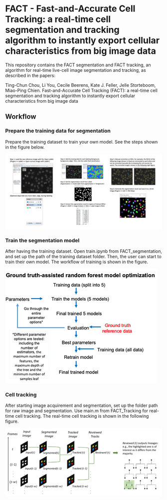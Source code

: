 # FACT - Fast-and-Accurate Cell Tracking: a real-time cell segmentation and tracking algorithm to instantly export cellular characteristics from big image data

This repository contains the FACT segmentation and FACT tracking, an algorithm for real-time live-cell image segmentation and tracking, as described in the papers: 

Ting-Chun Chou, Li You, Cecile Beerens, Kate J. Feller, Jelle Storteboom, Miao-Ping Chien.
Fast-and-Accurate Cell Tracking (FACT): a real-time cell segmentation and tracking algorithm to instantly export cellular characteristics from big image data





## Workflow
### Prepare the training data for segmentation
Prepare the training dataset to train your own model. See the steps shown in the figure below.

![](https://github.com/ChienMPLab/ChienMPLab_FACT/blob/main/images/PrepareTrainingDataset.png)

### Train the segmentation model
After having the training dataset. Open train.ipynb from FACT_segmentation, and set up the path of the training dataset folder. Then, the user can start to train their own model. The workflow of training is shown in the figure.

![](https://github.com/ChienMPLab/ChienMPLab_FACT/blob/main/images/TrainingFlow.png)


### Cell tracking
After starting image acquirement and segmentation, set up the folder path for raw image and segmentation. Use main.m from FACT_Tracking for real-time cell tracking. The real-time cell tracking is shown in the following figure.

![](https://github.com/ChienMPLab/ChienMPLab_FACT/blob/main/images/Tracking.png)

